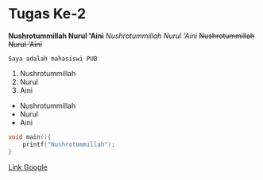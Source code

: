 # Tugas Ke-2

**Nushrotummillah Nurul 'Aini**
*Nushrotummillah Nurul 'Aini*
~~Nushrotummillah Nurul 'Aini~~

    Saya adalah mahasiswi PUB


1. Nushrotummillah
2. Nurul 
3. Aini
- Nushrotummillah
- Nurul
- Aini

```c
void main(){
    printf("Nushrotummillah");
}
```

[Link Google](https://www.google.com)